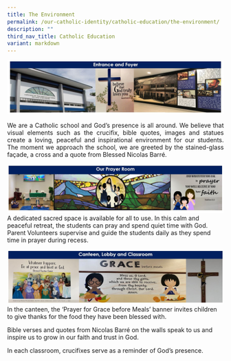 ```yaml
---
title: The Environment
permalink: /our-catholic-identity/catholic-education/the-environment/
description: ""
third_nav_title: Catholic Education
variant: markdown
---
```

![](/images/CatholicID/Environment_1.JPG)
<p style="text-align: justify;">We are a Catholic school and God’s presence is all around. We believe that visual elements such as the crucifix, bible quotes, images and statues create a loving, peaceful and inspirational environment for our students. The moment we approach the school, we are greeted by the stained-glass façade, a cross and a quote from Blessed Nicolas Barré.</p>

![](/images/CatholicID/Environment_2.JPG)
A  dedicated sacred space is available for all to use. In this calm and peaceful retreat, the students can pray and spend quiet time with God. 
Parent Volunteers supervise and guide the students daily as they spend time in prayer during recess.

![](/images/CatholicID/Environment_3.JPG)
In the canteen, the ‘Prayer for Grace before Meals’ banner invites children to give thanks for the food they have been blessed with.
	
Bible verses and quotes from Nicolas Barré on the walls speak to us and inspire us to grow in our faith and trust in God.
	
In each classroom, crucifixes serve as a reminder of God’s presence.
